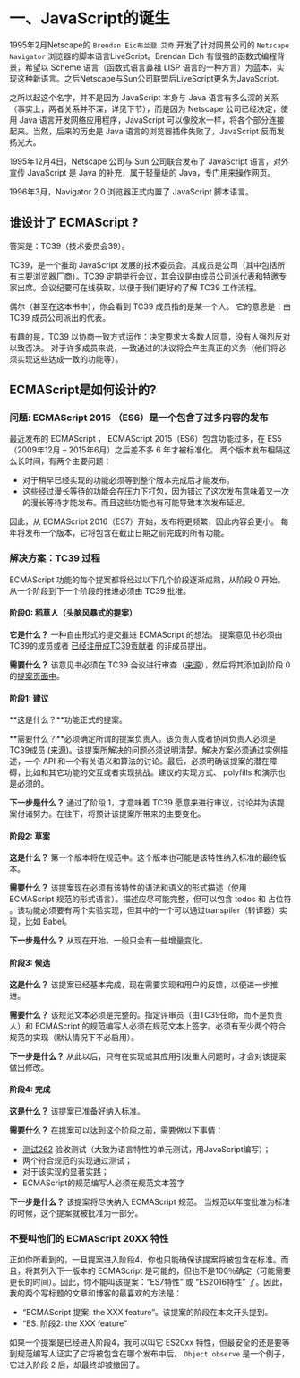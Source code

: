 # 一、JavaScript的诞生

<motto></motto>

1995年2月Netscape的 `Brendan Eic布兰登.艾奇` 开发了针对网景公司的 `Netscape Navigator` 浏览器的脚本语言LiveScript。Brendan Eich 有很强的函数式编程背景，希望以 Scheme 语言（函数式语言鼻祖 LISP 语言的一种方言）为蓝本，实现这种新语言。之后Netscape与Sun公司联盟后LiveScript更名为JavaScript。

之所以起这个名字，并不是因为 JavaScript 本身与 Java 语言有多么深的关系（事实上，两者关系并不深，详见下节），而是因为 Netscape 公司已经决定，使用 Java 语言开发网络应用程序，JavaScript 可以像胶水一样，将各个部分连接起来。当然，后来的历史是 Java 语言的浏览器插件失败了，JavaScript 反而发扬光大。

1995年12月4日，Netscape 公司与 Sun 公司联合发布了 JavaScript 语言，对外宣传 JavaScript 是 Java 的补充，属于轻量级的 Java，专门用来操作网页。

1996年3月，Navigator 2.0 浏览器正式内置了 JavaScript 脚本语言。

## 谁设计了 ECMAScript ?

答案是：TC39（技术委员会39）。

TC39，是一个推动 JavaScript 发展的技术委员会。其成员是公司（其中包括所有主要浏览器厂商）。TC39 定期举行会议，其会议是由成员公司派代表和特邀专家出席。会议纪要可在线获取，以便于我们更好的了解 TC39 工作流程。

偶尔（甚至在这本书中），你会看到 TC39 成员指的是某一个人。 它的意思是：由 TC39 成员公司派出的代表。

有趣的是，TC39 以协商一致方式运作：决定要求大多数人同意，没有人强烈反对以致否决。 对于许多成员来说，一致通过的决议将会产生真正的义务（他们将必须实现这些达成一致的功能等）。

## ECMAScript是如何设计的?

### 问题: ECMAScript 2015 （ES6）是一个包含了过多内容的发布

最近发布的 ECMAScript ， ECMAScript 2015（ES6）包含功能过多，在 ES5（2009年12月 – 2015年6月）之后差不多 6 年才被标准化。 两个版本发布相隔这么长时间，有两个主要问题：

* 对于稍早已经实现的功能必须等到整个版本完成后才能发布。
* 这些经过漫长等待的功能会在压力下打包，因为错过了这次发布意味着又一次的漫长等待才能发布。而且这些功能也有可能导致本次发布延迟。

因此，从 ECMAScript 2016（ES7）开始，发布将更频繁，因此内容会更小。 每年将发布一个版本，它将包含在截止日期之前完成的所有功能。

### 解决方案：TC39 过程

ECMAScript 功能的每个提案都将经过以下几个阶段逐渐成熟，从阶段 0 开始。从一个阶段到下一个阶段的推进必须由 TC39 批准。

#### 阶段0: 稻草人（头脑风暴式的提案）

**它是什么？** 一种自由形式的提交推进 ECMAScript 的想法。 提案意见书必须由TC39的成员或者 [已经注册成TC39贡献者](http://www.ecma-international.org/memento/contribute_TC39_Royalty_Free_Task_Group.php) 的非成员提出。

**需要什么？** 该意见书必须在 TC39 会议进行审查（[来源](https://github.com/tc39/ecma262/blob/master/FAQ.md)），然后将其添加到阶段 0 的[提案页面中](https://github.com/tc39/ecma262/blob/master/stage0.md)。

#### 阶段1: 建议

**这是什么？**功能正式的提案。

**需要什么？**必须确定所谓的提案负责人。该负责人或者协同负责人必须是TC39成员 ([来源](https://github.com/tc39/ecma262/blob/master/FAQ.md))。该提案所解决的问题必须说明清楚。解决方案必须通过实例描述，一个 API 和一个有关语义和算法的讨论。最后，必须明确该提案的潜在障碍，比如和其它功能的交互或者实现挑战。建议的实现方式、 polyfills 和演示也是必须的。

**下一步是什么？** 通过了阶段 1，才意味着 TC39 愿意来进行审议，讨论并为该提案付诸努力。在往下，将预计该提案所带来的主要变化。

#### 阶段2: 草案

**这是什么？** 第一个版本将在规范中。这个版本也可能是该特性纳入标准的最终版本。

**需要什么？** 该提案现在必须有该特性的语法和语义的形式描述（使用 ECMAScript 规范的形式语言）。描述应尽可能完整，但可以包含 todos 和 占位符 。该功能必须要有两个实验实现，但其中的一个可以通过transpiler（转译器）实现，比如 Babel。

**下一步是什么？** 从现在开始，一般只会有一些增量变化。

#### 阶段3: 候选

**这是什么？** 该提案已经基本完成，现在需要实现和用户的反馈，以便进一步推进。

**需要什么？** 该规范文本必须是完整的。指定评审员（由TC39任命，而不是负责人）和 ECMAScript 的规范编写人必须在规范文本上签字。必须有至少两个符合规范的实现（默认情况下不必启用）。

**下一步是什么？** 从此以后，只有在实现或其应用引发重大问题时，才会对该提案做出修改。

#### 阶段4: 完成

**这是什么？** 该提案已准备好纳入标准。

**需要什么？** 在提案可以达到这个阶段之前，需要做以下事情：

* [测试262](https://github.com/tc39/test262) 验收测试（大致为语言特性的单元测试，用JavaScript编写）；
* 两个符合规范的实现通过测试；
* 对于该实现的显著实践；
* ECMAScript的规范编写人必须在规范文本签字

**下一步是什么？** 该提案将尽快纳入 ECMAScript 规范。 当规范以年度批准为标准的时候，这个提案就被批准为一部分。

### 不要叫他们的 ECMAScript 20XX 特性

正如你所看到的，一旦提案进入阶段4，你也只能确保该提案将被包含在标准。而且，将其列入下一版本的 ECMAScript 是可能的，但也不是100％确定（可能需要更长的时间）。因此，你不能叫该提案：“ES7特性” 或 “ES2016特性” 了。因此，我的两个写标题的文章和博客的最喜欢的方法是：

* “ECMAScript 提案: the XXX feature”。该提案的阶段在本文开头提到。
* “ES. 阶段2: the XXX feature”

如果一个提案是已经进入阶段4，我可以叫它 ES20xx 特性，但最安全的还是要等到规范编写人证实了它将被包含在哪个发布中后。 `Object.observe` 是一个例子，它进入阶段 2 后，却最终却被撤回了。
